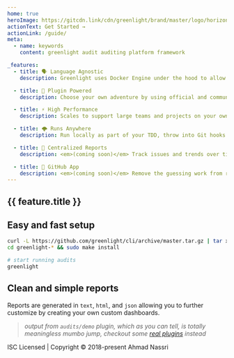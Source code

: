```yaml
---
home: true
heroImage: https://gitcdn.link/cdn/greenlight/brand/master/logo/horizontal.svg
actionText: Get Started →
actionLink: /guide/
meta:
  - name: keywords
    content: greenlight audit auditing platform framework

_features:
  - title: 🗣 Language Agnostic
    description: Greenlight uses Docker Engine under the hood to allow for scalable operations and language agnostic plugin creation.

  - title: 🔧 Plugin Powered
    description: Choose your own adventure by using official and community plugins, as well as your own custom private plugins.

  - title: ⚡ High Performance
    description: Scales to support large teams and projects on your own infrastructure or in the cloud, leveraging Docker Swarm to run and scale audits in parallel.

  - title: 🌩️ Runs Anywhere
    description: Run locally as part of your TDD, throw into Git hooks to catch mistakes before you commit, or run as part of your CI/CD pipeline for ultimate gating of team mistakes.

  - title: 🚧 Centralized Reports
    description: <em>(coming soon)</em> Track issues and trends over time and share with your team through a simple and easy to use Dashboard.

  - title: 🚧 GitHub App
    description: <em>(coming soon)</em> Remove the guessing work from reviewing Pull Requests, provide a helpful and detailed change requests for contributors.
---
```


<div class="features">
  <div class="feature" v-for="feature in $page.frontmatter._features">
    <h2>{{ feature.title }}</h2>
    <p v-html="feature.description"></p>
  </div>
</div>

## Easy and fast setup

```bash
curl -L https://github.com/greenlight/cli/archive/master.tar.gz | tar xvz
cd greenlight-* && sudo make install

# start running audits
greenlight
```

## Clean and simple reports

Reports are generated in `text`, `html`, and `json` allowing you to further customize by creating your own custom dashboards.

<div class="demo" id="demo"></div>

<script>
export default {
  mounted () {
    const demo = document.querySelector('#demo')
    let script = document.createElement('script')
    script.async = true
    script.dataset.size = 'small'
    script.dataset.cols = 150
    script.dataset.rows = 28
    script.id = "asciicast-Zy8rKRIfWqzbDiCZGLD86YIsW"
    script.src = 'https://asciinema.org/a/Zy8rKRIfWqzbDiCZGLD86YIsW.js'
    demo.appendChild(script)
  }
}
</script>

> _output from `audits/demo` plugin, which as you can tell, is totally meaningless mumbo jump, checkout some [real plugins](/plugins/) instead_

<div class="footer">
  <router-link to="/oss/license.html">ISC Licensed</router-link> | Copyright © 2018-present Ahmad Nassri
</div>
